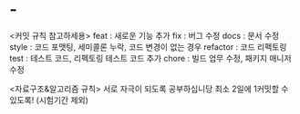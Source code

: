 # -
<커밋 규칙 참고하세용>
feat : 새로운 기능 추가
fix : 버그 수정
docs : 문서 수정
style : 코드 포맷팅, 세미콜론 누락, 코드 변경이 없는 경우
refactor : 코드 리펙토링
test : 테스트 코드, 리펙토링 테스트 코드 추가
chore : 빌드 업무 수정, 패키지 매니저 수정

<자료구조&알고리즘 규칙>
서로 자극이 되도록 공부하십니당
최소 2일에 1커밋할 수 있도록! (시험기간 제외)